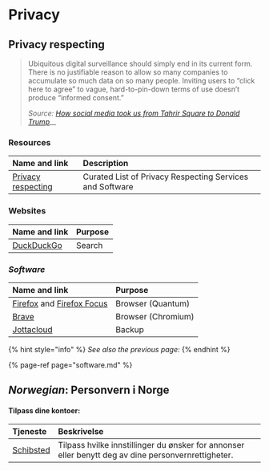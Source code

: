 # Privacy

## Privacy respecting

> Ubiquitous digital surveillance should simply end in its current form. There is no justifiable reason to allow so many companies to accumulate so much data on so many people. Inviting users to “click here to agree” to vague, hard-to-pin-down terms of use doesn’t produce “informed consent.”
>
> _Source:_ [_How social media took us from Tahrir Square to Donald Trump_](https://www.technologyreview.com/s/611806/how-social-media-took-us-from-tahrir-square-to-donald-trump/)\_\_

### Resources

| Name and link | Description |
| :--- | :--- |
| [Privacy respecting](https://github.com/nikitavoloboev/privacy-respecting#readme) | Curated List of Privacy Respecting Services and Software |

### Websites

| Name and link | Purpose |
| :--- | :--- |
| [DuckDuckGo](https://duck.com) | Search |

### _Software_

| Name and link | Purpose |
| :--- | :--- |
| [Firefox](https://firefox.com/) and [Firefox Focus](https://www.mozilla.org/en-US/firefox/mobile/) | Browser \(Quantum\) |
| [Brave](https://brave.com/) | Browser \(Chromium\) |
| [Jottacloud](https://www.jottacloud.com/) | Backup |

{% hint style="info" %}
_See also the previous page:_
{% endhint %}

{% page-ref page="software.md" %}

## _Norwegian_: Personvern i Norge

#### Tilpass dine kontoer:

| Tjeneste | Beskrivelse |
| :--- | :--- |
| [Schibsted](https://payment.schibsted.no/account/privacy) | Tilpass hvilke innstillinger du ønsker for annonser eller benytt deg av dine personvernrettigheter. |

